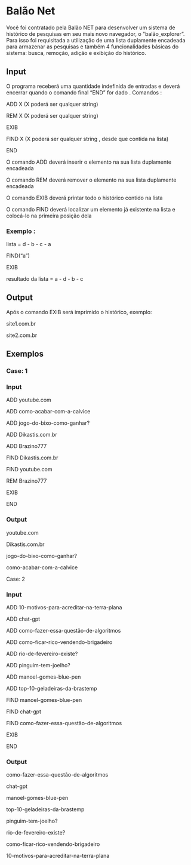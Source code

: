 # Balão Net
Você foi contratado pela Balão NET para desenvolver um sistema de histórico de pesquisas em seu mais novo navegador, o "balão_explorer”. Para isso foi requisitada a utilização de uma lista duplamente encadeada para armazenar as pesquisas e também 4 funcionalidades básicas do sistema: busca, remoção, adição e exibição do histórico.

## Input
O programa receberá uma quantidade indefinida de entradas e deverá encerrar quando o comando final “END” for dado . Comandos :

ADD X (X poderá ser qualquer string)

REM X (X poderá ser qualquer string)

EXIB

FIND X (X poderá ser qualquer string , desde que contida na lista)

END

O comando ADD deverá inserir o elemento na sua lista duplamente encadeada

O comando REM deverá remover o elemento na sua lista duplamente encadeada

O comando EXIB deverá printar todo o histórico contido na lista

O comando FIND deverá localizar um elemento já existente na lista e colocá-lo na primeira posição dela

### Exemplo :

lista = d - b - c - a

FIND(“a”)

EXIB

resultado da lista = a - d - b - c

## Output

Após o comando EXIB será imprimido o histórico, exemplo:

site1.com.br

site2.com.br

## Exemplos

### Case: 1

### Input

ADD youtube.com 

ADD como-acabar-com-a-calvice

ADD jogo-do-bixo-como-ganhar?

ADD Dikastis.com.br

ADD Brazino777

FIND Dikastis.com.br

FIND youtube.com

REM Brazino777

EXIB

END

### Output

youtube.com

Dikastis.com.br

jogo-do-bixo-como-ganhar?

como-acabar-com-a-calvice

Case: 2

### Input

ADD 10-motivos-para-acreditar-na-terra-plana

ADD chat-gpt

ADD como-fazer-essa-questão-de-algoritmos

ADD como-ficar-rico-vendendo-brigadeiro

ADD rio-de-fevereiro-existe?

ADD pinguim-tem-joelho?

ADD manoel-gomes-blue-pen

ADD top-10-geladeiras-da-brastemp

FIND manoel-gomes-blue-pen

FIND chat-gpt

FIND como-fazer-essa-questão-de-algoritmos

EXIB

END

### Output

como-fazer-essa-questão-de-algoritmos

chat-gpt

manoel-gomes-blue-pen

top-10-geladeiras-da-brastemp

pinguim-tem-joelho?

rio-de-fevereiro-existe?

como-ficar-rico-vendendo-brigadeiro

10-motivos-para-acreditar-na-terra-plana
